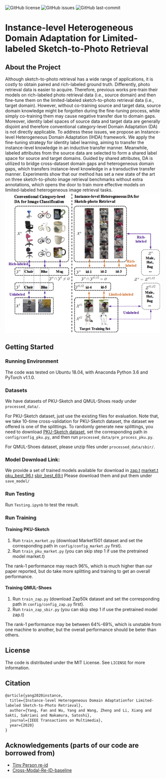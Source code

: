 ![GitHub license](https://img.shields.io/github/license/fandulu/IHDA)
![GitHub issues](https://img.shields.io/github/issues/fandulu/IHDA)
![GitHub last-commit](https://img.shields.io/github/last-commit/fandulu/IHDA)

# Instance-level Heterogeneous Domain Adaptation for Limited-labeled Sketch-to-Photo Retrieval

## About the Project
Although sketch-to-photo retrieval has a wide range of applications, it is costly to obtain paired and rich-labeled ground truth. Differently, photo retrieval data is easier to acquire. Therefore, previous works pre-train their models on rich-labeled photo retrieval data (i.e., source domain) and then fine-tune them on the limited-labeled sketch-to-photo retrieval data (i.e., target domain). However, without co-training source and target data, source domain knowledge might be forgotten during the fine-tuning process, while simply co-training them may cause negative transfer due to domain gaps. Moreover, identity label spaces of source data and target data are generally disjoint and therefore conventional category-level Domain Adaptation (DA) is not directly applicable. To address these issues, we propose an Instance-level Heterogeneous Domain Adaptation (IHDA) framework. We apply the fine-tuning strategy for identity label learning, aiming to transfer the instance-level knowledge in an inductive transfer manner. Meanwhile, labeled attributes from the source data are selected to form a shared label space for source and target domains. Guided by shared attributes, DA is utilized to bridge cross-dataset domain gaps and heterogeneous domain gaps, which transfers instance-level knowledge in a transductive transfer manner. Experiments show that our method has set a new state of the art on three sketch-to-photo image retrieval benchmarks without extra annotations, which opens the door to train more effective models on limited-labeled heterogeneous image retrieval tasks.
<img src="pictures/demo.jpg" width="500" />


## Getting Started
### Running Environment
The code was tested on Ubuntu 18.04, with Anaconda Python 3.6 and PyTorch v1.1.0.

### Datasets
We have datasets of PKU-Sketch and QMUL-Shoes ready under ```processed_data/```. 

For PKU-Sketch dataset, just use the existing files for evaluation.
Note that, we take 10-time cross-validation for PKU-Sketch dataset, the dataset we offered is one of the splittings.
To randomly generate new splittings, you need to download [PKU-Sketch dataset](https://www.pkuml.org/resources/pkusketchreid-dataset.html),  set the corresponding path in ```config/config_pku.py```, and then run ```processed_data/pre_process_pku.py```.

For QMUL-Shoes dataset, please unzip files under ```processed_data/sbir/```. 


### Model Download Link:
We provide a set of trained models available for download in
  [zap.t](https://drive.google.com/file/d/1a0-lCtSdge8G1H7ST_gb94FDbxLYSNdh/view?usp=sharing)
  [market.t](https://drive.google.com/file/d/19PXvFFdhffJeog2h_3eBe7oqRNH1vv0c/view?usp=sharing)
  [pku_best_96.t](https://drive.google.com/file/d/1dAm18J9EKI4HnbuwAsm79iLaO1xjhux0/view?usp=sharing)
  [sbir_best_69.t](https://drive.google.com/file/d/1tY085_l-8c4ufjZrHKeKtBkAzNAdApLe/view?usp=sharing)
Please download them and put them under ```save_model/```  


### Run Testing
Run ```Testing.ipynb``` to test the result.

### Run Training
#### Training PKU-Sketch
1. Run ```train_market.py``` (download Market1501 dataset and set the corresponding path in ```config/config_market.py``` first).
2. Run ```train_pku_market.py``` (you can skip step 1 if use the pretrained model market.t)

The rank-1 performance may reach 96%, which is much higher than our paper reported, but do take more splitting and training to get an overall performance.

#### Training QMUL-Shoes
1. Run ```train_zap.py``` (download Zap50k dataset and set the corresponding path in ```config/config_zap.py``` first).
2. Run ```train_zap_sbir.py``` (you can skip step 1 if use the pretrained model zap.t)

The rank-1 performance may be between 64%-69%, which is unstable from one machine to another, but the overall performance should be beter than others.

<!-- LICENSE -->
## License
The code is distributed under the MIT License. See `LICENSE` for more information.

## Citation
```
@article{yang2020instance,
  title={Instance-level Heterogeneous Domain Adaptationfor Limited-labeled Sketch-to-Photo Retrieval},
  author={Yang, Fan and Wu, Yang and Wang, Zheng and Li, Xiang and Sakti, Sakriani and Nakamura, Satoshi},
  journal={IEEE Transactions on Multimedia},
  year={2020}
}
```

<!-- ACKNOWLEDGEMENTS -->
## Acknowledgements (parts of our code are borrowed from)
* [Tiny Person re-id](https://github.com/lulujianjie/person-reid-tiny-baseline)
* [Cross-Modal-Re-ID-baseline](https://github.com/mangye16/Cross-Modal-Re-ID-baseline)
